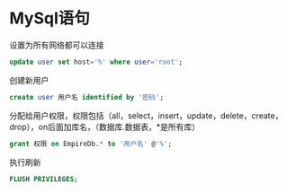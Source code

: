 # MySql语句

设置为所有网络都可以连接

```sql
update user set host='%' where user='root';
```

创建新用户

```sql
create user 用户名 identified by '密码';
```

分配给用户权限，权限包括（all，select，insert，update，delete，create，drop），on后面加库名，（数据库.数据表，*是所有库）

```sql
grant 权限 on EmpireDb.* to '用户名' @'%';
```

执行刷新

```sql
FLUSH PRIVILEGES;
```

